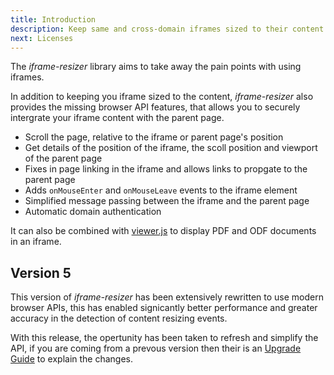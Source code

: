 ```yaml
---
title: Introduction
description: Keep same and cross-domain iframes sized to their content
next: Licenses
---
```


The _iframe-resizer_ library aims to take away the pain points with using iframes.

In addition to keeping you iframe sized to the content, _iframe-resizer_ also provides the missing browser API features, that allows you to securely intergrate your iframe content with the parent page.

- Scroll the page, relative to the iframe or parent page's position
- Get details of the position of the iframe, the scoll position and viewport of the parent page
- Fixes in page linking in the iframe and allows links to propgate to the parent page
- Adds `onMouseEnter` and `onMouseLeave` events to the iframe element
- Simplified message passing between the iframe and the parent page
- Automatic domain authentication

It can also be combined with [viewer.js](https://viewerjs.org) to display PDF and ODF documents in an iframe.

## Version 5

This version of _iframe-resizer_ has been extensively rewritten to use modern browser APIs, this has enabled signicantly better performance and greater accuracy in the detection of content resizing events.

With this release, the opertunity has been taken to refresh and simplify the API, if you are coming from a prevous version then their is an [Upgrade Guide](/upgrade) to explain the changes.
